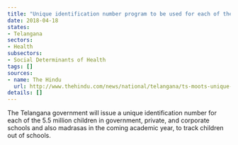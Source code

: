 ```yaml
---
title: "Unique identification number program to be used for each of the 5.5 million children in schools"
date: 2018-04-18
states:
- Telangana
sectors:
- Health
subsectors:
- Social Determinants of Health
tags: []
sources:
- name: The Hindu
  url: http://www.thehindu.com/news/national/telangana/ts-moots-unique-id-to-track-school-dropouts/article23550911.ece
details: []
---
```


The Telangana government will issue a unique identification number for each of the 5.5 million children in government, private, and corporate schools and also madrasas in the coming academic year, to track children out of schools.
